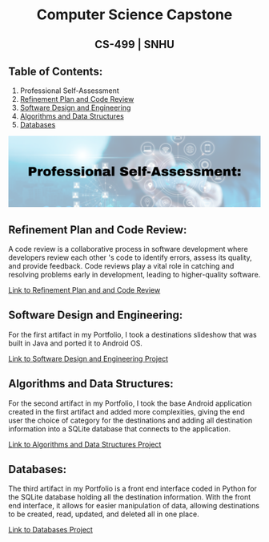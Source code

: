# <center>Computer Science Capstone</center>

## <center>CS-499 | SNHU</center>

## Table of Contents:
1.  Professional Self-Assessment
2.  [Refinement Plan and Code Review](./RefineReview.html)
3.  [Software Design and Engineering](./SoftwareDesignEngineering.html)
4.  [Algorithms and Data Structures](./AlgorithmDataStructures.html)
5.  [Databases](./Databases.html)


<center>
  <img src="/assets/img/selfassess.png">
</center>


## Refinement Plan and Code Review:

A code review is a collaborative process in software development where developers review each other 's code to identify errors, assess its quality, and provide feedback.
Code reviews play a vital role in catching and resolving problems early in development, leading to higher-quality software. 

[Link to Refinement Plan and and Code Review](./RefineReview.html)

## Software Design and Engineering:

For the first artifact in my Portfolio, I took a destinations slideshow that was built in Java and ported it to Android OS. 

[Link to Software Design and Engineering Project](./SoftwareDesignEngineering.html)

## Algorithms and Data Structures:

For the second artifact in my Portfolio, I took the base Android application created in the first artifact and added more complexities, giving the end user the choice of category for the destinations and adding all destination information into a SQLite database that connects to the application.  

[Link to Algorithms and Data Structures Project](./AlgorithmDataStructures.html)

## Databases:

The third artifact in my Portfolio is a front end interface coded in Python for the SQLite database holding all the destination information. With the front end interface, it allows for easier manipulation of data, allowing destinations to be created, read, updated, and deleted all in one place. 

[Link to Databases Project](./Databases.html)

